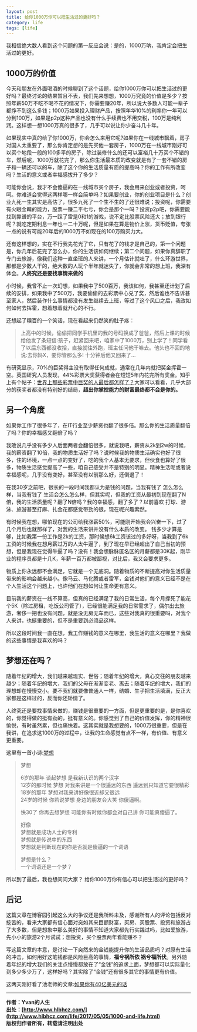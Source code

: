 ```yaml
---
layout: post
title: 给你1000万你可以把生活过的更好吗？
category: life
tags: [life]
---
```


我相信绝大数人看到这个问题的第一反应会说：是的，1000万呐，我肯定会把生活过的更好。


## 1000万的价值

今天和朋友在外面喝酒的时候聊到了这个话题，给你1000万你可以把生活过的更好吗？最终讨论的结果暂且不表，我们先来想想，1000万究竟的价值是多少？按照年薪50万不吃不喝不花的情况下，你需要赚20年，所以说大多数人可能一辈子都挣不到这么多钱；1000万如果投入理财产品，按照年华10%的利率你一年可以分到100万，如果是p2p这种产品也没有什么手续费也不用交税，100万是纯利润。这样想一想1000万真的很多了，几乎可以说让你少奋斗几十年。

如果现实中真的给了你1000万，你会怎么来用它呢?如果你在一线城市飘着，房子对国人太重要了，那么你肯定想的是先买他一套房子，1000万在一线城市刚好可以买个地段一般的100多平的房子，除过装修什么的还可以富裕几十万买个不错的车，然后呢，1000万就花完了，那么你生活最本质的改变就是有了一套不错的房子和一辆还可以的车，除了这个你的生活质量有质的提高吗？你的工作有所改变吗？生活的意义或者幸福感拔升了多少？

可能你会说，我才不会傻逼的在一线城市买个房子，我会用来创业或者投资，呵呵。你难道会觉得这两样哪一样会简单吗？如果要创业，你的创业项目是什么？创业九死一生其实是高估了，很多九死了一个生不生的了还很难说；投资呢，你需要有火眼金睛的能力，股票一赚二平七亏，你会是那个一吗？投资p2p吧，你需要能找到靠谱的平台，万一踩了雷是0和1的游戏，说不定比股票风险还大；放到银行呢？就吃定期利息一年也一二十万呢，但是如果在算是物价上涨，货币贬值，夸张一点的说有可能20年后的1000万不如现在的100万购买力大。

还有这样想的，实在不行我先花光了它，只有花了的钱才是自己的，第一个问题是，你几年后花完了怎么办，你的生活该如何继续；第二个问题，如果你真辞职了专门去旅游，像我们这种一直坐班的人来讲，一个月估计就吐了，什么环游世界，那都是少数人干的，绝大数的人玩个半年就迷失了，你就会非常的想上班，我深有体会。**人终究还是要找事情来做的**

小时候，我曾不止一次幻想，如果我中了500百万，我该如何，我甚至还计划了后续的安排，如果我中了500万，我要偷偷的去彩票中心兑了奖，然后谁也不告诉甚至家人，然后装作什么事情都没有发生继续去上班，等过了这个风口之后，我改如何如何去挥霍，想着想着就开心的不行。

还想起了糗百的一个笑话，现在看起来仍然笑的肚子疼：

> 上高中的时候，偷偷把同学手机里的我的号码换成了爸爸，然后上课的时候给他发了条短信:孩子，赶紧回来吧，咱家中了1000万，别上学了！同学看了以后东西都没收拾，直接就往外跑，班主任问他干嘛去。他头也不回的地说:去你妈X，要你管那么多! 
十分钟后他又回来了...

有研究显示，70%的巨奖得主没有取得任何成就，通常在几年内就把奖金挥霍一空。英国研究人员发现，44%彩票大奖获得者会在短短5年内花完所有奖金。知乎上有个帖子：[世界上那些彩票中巨奖的人最后都怎样了？](https://www.zhihu.com/question/22163243)大家可以看看，几乎大部分的获奖者都没有特别好的结局，**超出你掌控能力的财富最终都不会是你的。**

## 另一个角度

如果你工作了很多年了，在IT行业至少薪资也翻了很多倍。那么你的生活质量翻倍了吗？你的幸福感又翻倍了吗？

我敢说几乎没有多少人后面两者会翻倍很多，就说我吧，薪资从2k到2w的时候，我的薪资翻了10倍，我的物质生活好了吗？说时候我的物质生活确实也好了很多，住的环境，一点一点的变好了，吃的我个人基本无要求，但伙食也算好了很多，物质生活感觉提高了一些，咱自己感受并不是特别的明显。精神生活呢或者说幸福感呢，几乎没有变好，甚至没有以前那么好，还倒退了！

在我30岁之前吧，很长的一段时间我都认为是钱的问题，当我有钱了 怎么怎么样，当我有钱了 生活会怎么怎么样，但其实呢，但我的工资从最初到现在翻了N倍，我的生活质量呢？翻了N倍吗？我的幸福感，翻了多了？以前喜欢 打球、游泳、旅游甚至打麻、扎金花都感觉带劲的很，现在呢兴趣索然。 

有时候我在想，哪怕现在的公司给我涨薪50%，可能刚开始我会兴奋一下，过了几个月后也就那样了，对我的生活来讲并没有什么本质的改变。
钱多少才算是够，比如我第一份工作是2k的工资，那时候想6k工资该过的多好呀，当我到了6k工资的时候我在想月薪过万的人太牛逼了，到了现在早已经超出了自己当初的预想，但是我现在觉得牛逼了吗？没有！我会想脉脉匿名区的月薪都是30K起，刚毕业的程序员都是十几K，年薪一百万都被鄙视，对比后，我又会要求更多。

物质上你永远都不会满足，它就是一个无底洞。随着物质的不断提高对你生活质量带来的影响会越来越小。像马云、马化腾或者雷军，金钱对他们的意义已经不是在个人生活这个问题上，也许他们在想如何让生命更有意义。

目前我的薪资在一线不算高，但真的已经满足了我的日常生活，每个月撑死了能花个5K（除过房租，吃饭公司管了），已经很能满足我的日常需求了，偶尔出去旅游，奢侈一把也没有问题，就是没无房无车而已，这些对我真的很重要吗，对我个人来讲，也挺重要的，但不是重要到必须品这样。

所以这段时间我一直在想，我工作赚钱的意义在哪里，我生活的意义在哪里？我做的这些事情是我喜欢的吗？

## 梦想还在吗？

随着年纪的增大，我们越来越现实、世俗；随着年纪的增大，真心交往的朋友越来越少；随着年纪的增大，我们的父母在渐渐变老、离去；随着年纪的增大，我们的理想却在慢慢变小。要不我们就要像普通人一样，结婚、生子把生活填满，反正大家都是这样过的，反而你还矫情了。

人终究还是要找事情来做的，赚钱是很重要的一方面，但是更重要的是，是你喜欢的，你觉得做的挺有劲的，挺有意义的。你感觉到了自己的价值发挥，你的精神很愉悦，有时虽然累，但也痛快着。这其实就是我想要的，1000万很重要，但是在我讲，在追求这1000万的过程中，让我的生命感觉有点不一样，有价值、有意义更重要。


这里有一首小诗:[梦想](http://liuyue.ren/2016/12/12/%E6%A2%A6%E6%83%B3/)

> 梦想
> 
> 6岁的那年 谈起梦想 是我新认识的两个汉字  
> 12岁的那时候 梦想 对我来讲是一个很遥远的东西 遥远到只知道它要很精彩  
> 18岁的那年 梦想对我来讲好像很近却又很远   
> 24岁的时候 你若说梦想 身边的朋友会大笑 你傻逼啊。  
>
> 快30了 你再去想梦想 可能你有时候你都会对自己讲 你可能真傻逼了。  
>
> 好像   
> 梦想就是成功人士的专利    
> 梦想就是传说中的东西  
> 梦想就是判断现在的你是否就是傻逼的一个词语  
>
> 梦想是什么？  
> 一个词语还是一个梦？  



所以到了最后，我也想问问大家？
给你1000万你有信心可以把生活过的更好吗？


## 后记

这篇文章在博客园引起这么大的争议还是我所料未及，感谢所有人的评论包括反对挖苦的，看来大家都有信心面对突如其来巨额财富，买房、买股票、投资和旅游占了大多数，但是想象中那么美好的事情不知道大家都先行实践过吗，比如爱旅游，先小小的旅游2个月试试；想投资，买个股票两年看能赚不？

写这篇文章的本意，是讨论一下突然来的金钱能提升你的生活品质吗？对原有生活的冲击，如何用好这笔钱都是风险巨高的事情，**福兮祸所依 祸兮福所伏**。另外随着年纪的增大我们的关注点慢慢都放在了“金钱”的追求上面，梦想都可以实际量化到多少多少万了，这样好吗？其实除了“金钱”还有很多其它的事情更有价值。


这两天刚好看了池老师的文章:[如果你有40亿美元的话](http://mp.weixin.qq.com/s/1hHSWuQgS3fwXuIRG3uXog)


-------------

**作者：Yvan的人生**  
**出处：[http://www.hlbhcz.com/](http://www.hlbhcz.com/life/2017/05/05/1000-and-life.html)**      
**版权归作者所有，转载请注明出处** 















